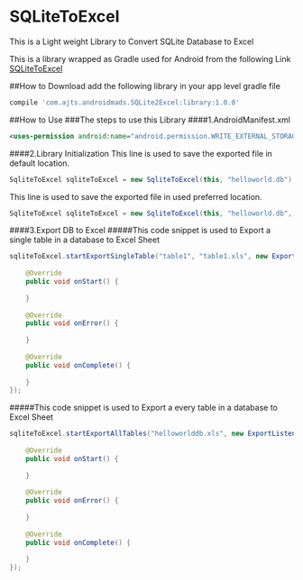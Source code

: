 # SQLiteToExcel
This is a Light weight Library to Convert SQLite Database to Excel

This is a library wrapped as Gradle used for Android from the following Link
[SQLiteToExcel](https://github.com/li-yu/SQLiteToExcel)

##How to Download
add the following library in your app level gradle file
```groovy
compile 'com.ajts.androidmads.SQLite2Excel:library:1.0.0'
```
##How to Use
###The steps to use this Library
####1.AndroidManifest.xml
```xml
<uses-permission android:name="android.permission.WRITE_EXTERNAL_STORAGE" />
```
####2.Library Initialization
This line is used to save the exported file in default location.
```java
SqliteToExcel sqliteToExcel = new SqliteToExcel(this, "helloworld.db");
```
This line is used to save the exported file in used preferred location.
```java
SqliteToExcel sqliteToExcel = new SqliteToExcel(this, "helloworld.db", directory_path);
```
####3.Export DB to Excel 
#####This code snippet is used to Export a single table in a database to Excel Sheet
```java
sqliteToExcel.startExportSingleTable("table1", "table1.xls", new ExportListener() {
			
	@Override
	public void onStart() {
		
	}
			
	@Override
	public void onError() {
		
	}
			
	@Override
	public void onComplete() {
		
	}
});
```

#####This code snippet is used to Export a every table in a database to Excel Sheet
```java
sqliteToExcel.startExportAllTables("helloworlddb.xls", new ExportListener() {
			
	@Override
	public void onStart() {
		
	}
			
	@Override
	public void onError() {
		
	}
			
	@Override
	public void onComplete() {
		
	}
});
```
